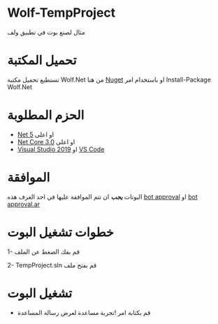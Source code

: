 # Wolf-TempProject
مثال لصنع بوت في تطبيق ولف

# تحميل المكتبة 

تستطيع تحميل مكتبة Wolf.Net من هنا [Nuget](https://www.nuget.org/packages/Wolf.Net/) او باستخدام امر Install-Package Wolf.Net
 
# الحزم المطلوبة

- [Net 5](https://dotnet.microsoft.com/download/dotnet/5.0) او اعلى
- [Net Core 3.0](https://dotnet.microsoft.com/download/dotnet-core/3.0) او اعلى
- [Visual Studio 2019](https://docs.microsoft.com/en-us/visualstudio/windows/?view=vs-2019) او [VS Code](https://code.visualstudio.com/download)

# الموافقة

البوتات _**يجب**_ ان تتم الموافقة عليها في احد الغرف هذه [bot approval](http://wolflive.com/bot+approval?r=444444) او [bot approval.ar](http://wolflive.com/bot+approval.ar?r=444444)
 
# خطوات تشغيل البوت
1- قم بفك الضغط عن الملف

2- TempProject.sln قم بفتح ملف

# تشغيل البوت
- قم بكتابة امر !تجربة مساعدة لعرض رسالة المساعدة
